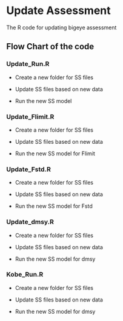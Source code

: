 # Update Assessment

The R code for updating bigeye assessment

## Flow Chart of the code

### Update_Run.R

-   Create a new folder for SS files

-   Update SS files based on new data

-   Run the new SS model

### Update_Flimit.R

-   Create a new folder for SS files

-   Update SS files based on new data

-   Run the new SS model for Flimit

### Update_Fstd.R

-   Create a new folder for SS files

-   Update SS files based on new data

-   Run the new SS model for Fstd

### Update_dmsy.R

-   Create a new folder for SS files

-   Update SS files based on new data

-   Run the new SS model for dmsy

### Kobe_Run.R

-   Create a new folder for SS files

-   Update SS files based on new data

-   Run the new SS model for dmsy